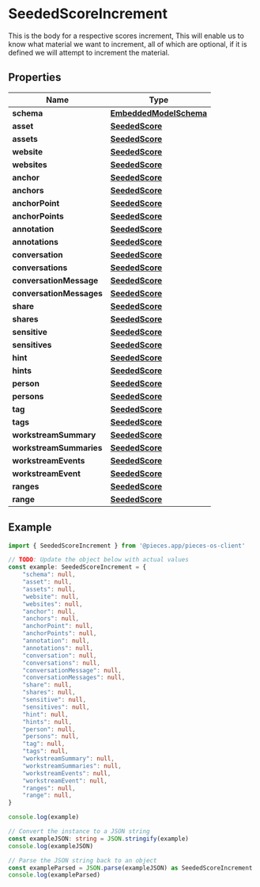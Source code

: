 
# SeededScoreIncrement

This is the body for a respective scores increment,  This will enable us to know what material we want to increment, all of which are optional, if it is defined we will attempt to increment the material.

## Properties

Name | Type
------------ | -------------
**schema** | [**EmbeddedModelSchema**](EmbeddedModelSchema)
**asset** | [**SeededScore**](SeededScore)
**assets** | [**SeededScore**](SeededScore)
**website** | [**SeededScore**](SeededScore)
**websites** | [**SeededScore**](SeededScore)
**anchor** | [**SeededScore**](SeededScore)
**anchors** | [**SeededScore**](SeededScore)
**anchorPoint** | [**SeededScore**](SeededScore)
**anchorPoints** | [**SeededScore**](SeededScore)
**annotation** | [**SeededScore**](SeededScore)
**annotations** | [**SeededScore**](SeededScore)
**conversation** | [**SeededScore**](SeededScore)
**conversations** | [**SeededScore**](SeededScore)
**conversationMessage** | [**SeededScore**](SeededScore)
**conversationMessages** | [**SeededScore**](SeededScore)
**share** | [**SeededScore**](SeededScore)
**shares** | [**SeededScore**](SeededScore)
**sensitive** | [**SeededScore**](SeededScore)
**sensitives** | [**SeededScore**](SeededScore)
**hint** | [**SeededScore**](SeededScore)
**hints** | [**SeededScore**](SeededScore)
**person** | [**SeededScore**](SeededScore)
**persons** | [**SeededScore**](SeededScore)
**tag** | [**SeededScore**](SeededScore)
**tags** | [**SeededScore**](SeededScore)
**workstreamSummary** | [**SeededScore**](SeededScore)
**workstreamSummaries** | [**SeededScore**](SeededScore)
**workstreamEvents** | [**SeededScore**](SeededScore)
**workstreamEvent** | [**SeededScore**](SeededScore)
**ranges** | [**SeededScore**](SeededScore)
**range** | [**SeededScore**](SeededScore)

## Example

```typescript
import { SeededScoreIncrement } from '@pieces.app/pieces-os-client'

// TODO: Update the object below with actual values
const example: SeededScoreIncrement = {
    "schema": null,
    "asset": null,
    "assets": null,
    "website": null,
    "websites": null,
    "anchor": null,
    "anchors": null,
    "anchorPoint": null,
    "anchorPoints": null,
    "annotation": null,
    "annotations": null,
    "conversation": null,
    "conversations": null,
    "conversationMessage": null,
    "conversationMessages": null,
    "share": null,
    "shares": null,
    "sensitive": null,
    "sensitives": null,
    "hint": null,
    "hints": null,
    "person": null,
    "persons": null,
    "tag": null,
    "tags": null,
    "workstreamSummary": null,
    "workstreamSummaries": null,
    "workstreamEvents": null,
    "workstreamEvent": null,
    "ranges": null,
    "range": null,
}

console.log(example)

// Convert the instance to a JSON string
const exampleJSON: string = JSON.stringify(example)
console.log(exampleJSON)

// Parse the JSON string back to an object
const exampleParsed = JSON.parse(exampleJSON) as SeededScoreIncrement
console.log(exampleParsed)
```


